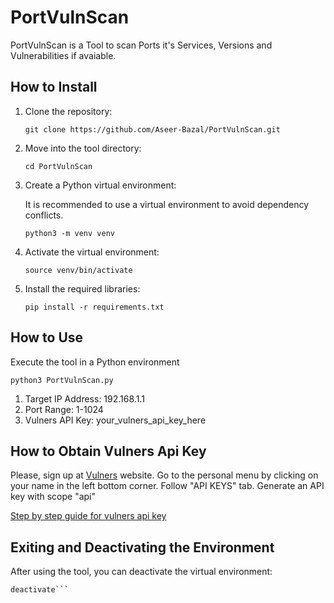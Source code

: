 # PortVulnScan
PortVulnScan is a Tool to scan Ports it's Services, Versions and Vulnerabilities if avaiable.

## How to Install

<ol>
<li>Clone the repository:</li>
  
```
git clone https://github.com/Aseer-Bazal/PortVulnScan.git
```
<li>Move into the tool directory:</li>

```
cd PortVulnScan
```
<li>Create a Python virtual environment:</li>
<P>It is recommended to use a virtual environment to avoid dependency conflicts.</P>

```
python3 -m venv venv
```
<li>Activate the virtual environment:</li> 

```
source venv/bin/activate
```
<li>Install the required libraries:</li> 

```
pip install -r requirements.txt
```
</ol>

## How to Use
Execute the tool in a Python environment
```
python3 PortVulnScan.py
```
<ol>
<li>Target IP Address: 192.168.1.1</li>
<li>Port Range: 1-1024</li>
<li>Vulners API Key: your_vulners_api_key_here</li>
</ol>

## How to Obtain Vulners Api Key
Please, sign up at <a href="https://vulners.com/">Vulners</a> website. Go to the personal menu by clicking on your name in the left bottom corner. Follow "API KEYS" tab. Generate an API key with scope "api" 

<a href="https://vulners.com/docs/api_reference/apikey/">Step by step guide for vulners api key</a>

## Exiting and Deactivating the Environment
After using the tool, you can deactivate the virtual environment:
```
deactivate```







